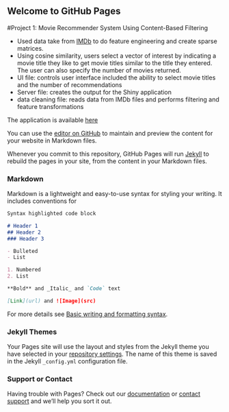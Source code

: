 ## Welcome to GitHub Pages

#Project 1: Movie Recommender System Using Content-Based Filtering

- Used data take from [IMDb](https://datasets.imdbws.com/) to do feature engineering and create sparse matrices.
- Using cosine similarity, users select a vector of interest by indicating a movie title they like to get movie titles similar to the title they entered. The user can also specify the number of movies returned.
- UI file: controls user interface included the ability to select movie titles and the number of recommendations
- Server file: creates the output for the Shiny application
- data cleaning file: reads data from IMDb files and performs filtering and feature transformations

The application is available [here](https://maxrodrigues5591.shinyapps.io/Movie_Recommender/)



You can use the [editor on GitHub](https://github.com/mrodrigues17/Max_Portfolio/edit/gh-pages/index.md) to maintain and preview the content for your website in Markdown files.

Whenever you commit to this repository, GitHub Pages will run [Jekyll](https://jekyllrb.com/) to rebuild the pages in your site, from the content in your Markdown files.

### Markdown

Markdown is a lightweight and easy-to-use syntax for styling your writing. It includes conventions for

```markdown
Syntax highlighted code block

# Header 1
## Header 2
### Header 3

- Bulleted
- List

1. Numbered
2. List

**Bold** and _Italic_ and `Code` text

[Link](url) and ![Image](src)
```

For more details see [Basic writing and formatting syntax](https://docs.github.com/en/github/writing-on-github/getting-started-with-writing-and-formatting-on-github/basic-writing-and-formatting-syntax).

### Jekyll Themes

Your Pages site will use the layout and styles from the Jekyll theme you have selected in your [repository settings](https://github.com/mrodrigues17/Max_Portfolio/settings/pages). The name of this theme is saved in the Jekyll `_config.yml` configuration file.

### Support or Contact

Having trouble with Pages? Check out our [documentation](https://docs.github.com/categories/github-pages-basics/) or [contact support](https://support.github.com/contact) and we’ll help you sort it out.
